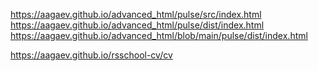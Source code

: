 https://aagaev.github.io/advanced_html/pulse/src/index.html
https://aagaev.github.io/advanced_html/pulse/dist/index.html
https://aagaev.github.io/advanced_html/blob/main/pulse/dist/index.html

https://aagaev.github.io/rsschool-cv/cv
